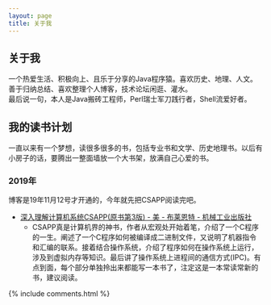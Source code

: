 ```yaml
---
layout: page
title: 关于我 
---
```


## 关于我

一个热爱生活、积极向上、且乐于分享的Java程序猿。喜欢历史、地理、人文。善于归纳总结、喜欢整理个人博客，技术论坛闲逛、灌水。  
最后说一句，本人是Java搬砖工程师，Perl瑞士军刀践行者，Shell流爱好者。

## 我的读书计划

一直以来有一个梦想，读很多很多的书，包括专业书和文学、历史地理书。以后有小房子的话，要腾出一整面墙放一个大书架，放满自己心爱的书。

### 2019年

博客是19年11月12号才开通的，今年就先把CSAPP阅读完吧。

+ [深入理解计算机系统CSAPP(原书第3版) - 美 - 布莱恩特 - 机械工业出版社](https://book.douban.com/subject/26912767/)
    + CSAPP真是计算机界的神书，作者从宏观处开始着笔，介绍了一个C程序的一生。阐述了一个C程序如何被编译成二进制文件，又说明了机器指令和汇编的联系。接着结合操作系统，介绍了程序如何在操作系统上运行，涉及到虚拟内存等知识。最后讲了操作系统上进程间的通信方式(IPC)。有点到面，每个部分单独拎出来都能写一本书了，注定这是一本常读常新的书，建议阅读。

{% include comments.html %}

